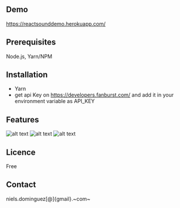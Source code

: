 ## Demo

https://reactsounddemo.herokuapp.com/

## Prerequisites

Node.js, Yarn/NPM

## Installation

- Yarn
- get api Key on https://developers.fanburst.com/ and add it in your environment variable as API_KEY

## Features

![alt text](http://oi64.tinypic.com/rc68og.jpg)
![alt text](http://oi67.tinypic.com/ddz5ok.jpg)
![alt text](http://oi67.tinypic.com/1zoz1oz.jpg)

## Licence

Free

## Contact

niels.dominguez[@]{gmail}.~com~
